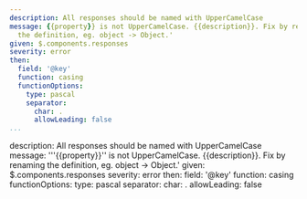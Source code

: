 ```yaml
---
description: All responses should be named with UpperCamelCase
message: {{property}} is not UpperCamelCase. {{description}}. Fix by renaming
  the definition, eg. object -> Object.'
given: $.components.responses
severity: error
then:
  field: '@key'
  function: casing
  functionOptions:
    type: pascal
    separator:
      char: .
      allowLeading: false
...
```

description: All responses should be named with UpperCamelCase
message: '''{{property}}'' is not UpperCamelCase. {{description}}. Fix by renaming
  the definition, eg. object -> Object.'
given: $.components.responses
severity: error
then:
  field: '@key'
  function: casing
  functionOptions:
    type: pascal
    separator:
      char: .
      allowLeading: false